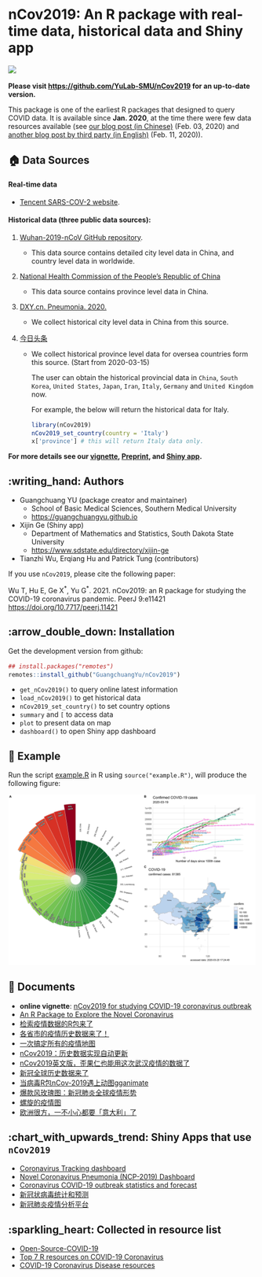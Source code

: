 # nCov2019: An R package with real-time data, historical data and Shiny app

![](https://img.shields.io/badge/lifecycle-dormant-blue.svg)

**Please visit <https://github.com/YuLab-SMU/nCov2019> for an up-to-date version.**

This package is one of the earliest R packages that designed to query COVID data. It is available since **Jan. 2020**, at the time there were few data resources available (see [our blog post (in Chinese)](https://mp.weixin.qq.com/s/_0D8ENb-4lGm4UV16Ok28A) (Feb. 03, 2020) and [another blog post by third party (in English)](https://towardsdatascience.com/an-r-package-to-explore-the-novel-coronavirus-590055738ad6) (Feb. 11, 2020)).



## :house: Data Sources

#### Real-time data 

+ [Tencent SARS-COV-2 website](https://news.qq.com/zt2020/page/feiyan.htm). 

#### Historical data (three public data sources):

1. [Wuhan-2019-nCoV GitHub repository](https://github.com/canghailan/Wuhan-2019-nCoV).  

   - This data source contains detailed city level data in China, and country level data in worldwide.

2. [National Health Commission of the People’s Republic of China](http://www.nhc.gov.cn/xcs/yqtb/list_gzbd.shtml) 

    - This data source contains province level data in China.

3. [DXY.cn. Pneumonia. 2020.](https://ncov.dxy.cn/ncovh5/view/pneumonia) 

    - We collect historical city level data in China from this source.

4. [今日头条](https://i.snssdk.com/ugc/hotboard_fe/hot_list/template/hot_list/forum_tab.html)

    - We collect historical province level data for oversea countries form this source. (Start from 2020-03-15)

      The user can obtain the historical provincial data in  `China`, `South Korea`, `United States`, `Japan`, `Iran`, `Italy`, `Germany` and  `United Kingdom`  now.

      For example, the below will return the historical data for Italy. 

      ```r
      library(nCov2019)
      nCov2019_set_country(country = 'Italy') 
      x['province'] # this will return Italy data only.
      ```

**For more details see our [vignette](https://guangchuangyu.github.io/nCov2019/), [Preprint](https://www.medrxiv.org/content/10.1101/2020.02.25.20027433v2), and [Shiny app](http://www.bcloud.org/e/).**


## :writing\_hand: Authors

+ Guangchuang YU (package creator and maintainer)
    - School of Basic Medical Sciences, Southern Medical University
    - <https://guangchuangyu.github.io>
+ Xijin Ge (Shiny app)
    - Department of Mathematics and Statistics, South Dakota State University
    - <https://www.sdstate.edu/directory/xijin-ge>
+ Tianzhi Wu, Erqiang Hu and Patrick Tung (contributors)


If you use `nCov2019`, please cite the following paper:

Wu T, Hu E, Ge X<sup>\*</sup>, Yu G<sup>\*</sup>. 2021. nCov2019: an R package for studying the COVID-19 coronavirus pandemic. PeerJ 9:e11421 <https://doi.org/10.7717/peerj.11421>

## :arrow\_double\_down: Installation

Get the development version from github:

``` r
## install.packages("remotes")
remotes::install_github("GuangchuangYu/nCov2019")
```

+ `get_nCov2019()` to query online latest information
+ `load_nCov2019()` to get historical data
+ `nCov2019_set_country()` to set  country options
+ `summary` and `[` to access data
+ `plot` to present data on map
+ `dashboard()` to open Shiny app dashboard

## :art: Example

Run the script [example.R](example.R) in R using `source("example.R")`, will produce the following figure:

![](nCov2019.jpg)

## :book: Documents

+ **online vignette**: [nCov2019 for studying COVID-19 coronavirus outbreak](https://guangchuangyu.github.io/nCov2019/)
+ [An R Package to Explore the Novel Coronavirus](https://towardsdatascience.com/an-r-package-to-explore-the-novel-coronavirus-590055738ad6)
+ [检索疫情数据的R包来了](https://mp.weixin.qq.com/s/_0D8ENb-4lGm4UV16Ok28A)
+ [各省市的疫情历史数据来了！](https://mp.weixin.qq.com/s/lrQWGKj-mReWrxfi_4Sw9A)
+ [一次搞定所有的疫情地图](https://mp.weixin.qq.com/s/iWyOvOoLDl2q9VCUEDY52A)
+ [nCov2019：历史数据实现自动更新](https://mp.weixin.qq.com/s/wTqeSVWZCH3YP8YzAj20EQ)
+ [nCov2019英文版，歪果仁也能用这次武汉疫情的数据了](https://mp.weixin.qq.com/s/u50yCKAGJfrcXgvHHhLbsA)
+ [新冠全球历史数据来了](https://mp.weixin.qq.com/s/tTmd7IJt9U9en62Hl1kBnw)
+ [当病毒R包nCov-2019遇上动图gganimate](https://mp.weixin.qq.com/s/54cAS4jOJEJw3_SvRJUjDg)
+ [爆款风玫瑰图：新冠肺炎全球疫情形势](https://mp.weixin.qq.com/s/ZIZr9zmxVIqjlAFQdK-t7A)
+ [螺旋的疫情图](https://mp.weixin.qq.com/s/lY1TpDqrMce5fB0_GsTlgA)
+ [欧洲很方，一不小心都要「意大利」了](https://mp.weixin.qq.com/s/m1FW20a7RJUhZ7MISkPrrg)


## :chart\_with\_upwards\_trend: Shiny Apps that use `nCov2019`

+ [Coronavirus Tracking dashboard](https://coronavirus.john-coene.com/)
+ [Novel Coronavirus Pneumonia (NCP-2019) Dashboard](https://github.com/gaospecial/NCPdashboard)
+ [Coronavirus COVID-19 outbreak statistics and forecast](http://www.bcloud.org/e/)
+ [新冠状病毒统计和预测](http://www.bcloud.org/v/)
+ [新冠肺炎疫情分析平台](http://14.215.135.56:3838/COVID-19-public/)

## :sparkling\_heart: Collected in resource list

+ [Open-Source-COVID-19](https://weileizeng.github.io/Open-Source-COVID-19/)
+ [Top 7 R resources on COVID-19 Coronavirus](https://www.statsandr.com/blog/top-r-resources-on-covid-19-coronavirus/)
+ [COVID-19 Coronavirus Disease resources](http://covirusd.com/resources/)


